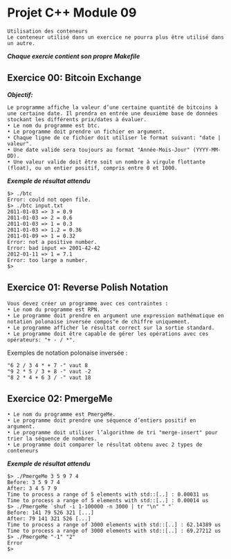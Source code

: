 # Projet C++  Module 09

    Utilisation des conteneurs
    Le conteneur utilisé dans un exercice ne pourra plus être utilisé dans un autre.

***Chaque exercie contient son propre Makefile***

## Exercice 00: Bitcoin Exchange

***Objectif:***

    Le programme affiche la valeur d’une certaine quantité de bitcoins à une certaine date. Il prendra en entrée une deuxième base de données stockant les différents prix/dates à évaluer.
    • Le nom du programme est btc.
    • Le programme doit prendre un fichier en argument.
    • Chaque ligne de ce fichier doit utiliser le format suivant: "date | valeur".
    • Une date valide sera toujours au format "Année-Mois-Jour" (YYYY-MM-DD).
    • Une valeur valide doit être soit un nombre à virgule flottante (float), ou un entier positif, compris entre 0 et 1000.

***Exemple de résultat attendu***

    $> ./btc
    Error: could not open file.
    $> ./btc input.txt
    2011-01-03 => 3 = 0.9
    2011-01-03 => 2 = 0.6
    2011-01-03 => 1 = 0.3
    2011-01-03 => 1.2 = 0.36
    2011-01-09 => 1 = 0.32
    Error: not a positive number.
    Error: bad input => 2001-42-42
    2012-01-11 => 1 = 7.1
    Error: too large a number.
    $>

## Exercice 01: Reverse Polish Notation

    Vous devez créer un programme avec ces contraintes :
    • Le nom du programme est RPN.
    • Le programme doit prendre en argument une expression mathématique en notation polonaise inversée compos"e de chiffre uniquement.
    • Le programme afficher le résultat correct sur la sortie standard.
    • Le programme doit être capable de gérer les opérations avec ces opérateurs: "+ - / *".

Exemples de notation polonaise inversée :

    "6 2 / 3 4 * + 7 -" vaut 8
    "9 2 * 5 / 3 + 8 -" vaut -2
    "8 2 * 4 + 6 3 / -" vaut 18

## Exercice 02: PmergeMe

    • Le nom du programme est PmergeMe.
    • Le programme doit prendre une séquence d’entiers positif en argument.
    • Le programme doit utiliser l’algorithme de tri "merge-insert" pour trier la séquence de nombres.
    • Le programme doit comparer le résultat obtenu avec 2 types de conteneurs

***Exemple de résultat attendu***

    $> ./PmergeMe 3 5 9 7 4
    Before: 3 5 9 7 4
    After: 3 4 5 7 9
    Time to process a range of 5 elements with std::[..] : 0.00031 us
    Time to process a range of 5 elements with std::[..] : 0.00014 us
    $> ./PmergeMe `shuf -i 1-100000 -n 3000 | tr "\n" " "`
    Before: 141 79 526 321 [...]
    After: 79 141 321 526 [...]
    Time to process a range of 3000 elements with std::[..] : 62.14389 us
    Time to process a range of 3000 elements with std::[..] : 69.27212 us
    $> ./PmergeMe "-1" "2"
    Error
    $>

